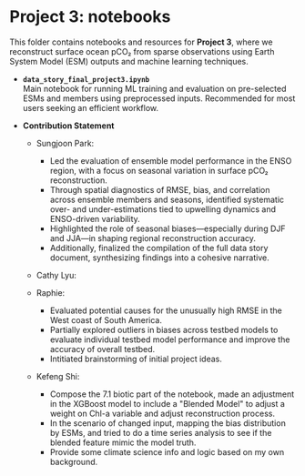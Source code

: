 # **Project 3: notebooks**

This folder contains notebooks and resources for **Project 3**, where we reconstruct surface ocean pCO₂ from sparse observations using Earth System Model (ESM) outputs and machine learning techniques.

- **`data_story_final_project3.ipynb`**  
  Main notebook for running ML training and evaluation on pre-selected ESMs and members using preprocessed inputs. Recommended for most users seeking an efficient workflow.



- **Contribution Statement**
  - Sungjoon Park:
    - Led the evaluation of ensemble model performance in the ENSO region, with a focus on seasonal variation in surface pCO₂ reconstruction.
    - Through spatial diagnostics of RMSE, bias, and correlation across ensemble members and seasons, identified systematic over- and under-estimations tied to upwelling dynamics and ENSO-driven variability.
    - Highlighted the role of seasonal biases—especially during DJF and JJA—in shaping regional reconstruction accuracy.
    - Additionally, finalized the compilation of the full data story document, synthesizing findings into a cohesive narrative.
 
  - Cathy Lyu:
 
  - Raphie:
    - Evaluated potential causes for the unusually high RMSE in the West coast of South America.
    - Partially explored outliers in biases across testbed models to evaluate individual testbed model performance and improve the accuracy of overall testbed.
    - Intitiated brainstorming of initial project ideas.
 
  - Kefeng Shi:
    - Compose the 7.1 biotic part of the notebook, made an adjustment in the XGBoost model to include a "Blended Model" to adjust a weight on Chl-a variable and adjust reconstruction process.
    - In the scenario of changed input, mapping the bias distribution by ESMs, and tried to do a time series analysis to see if the blended feature mimic the model truth.
    - Provide some climate science info and logic based on my own background.
